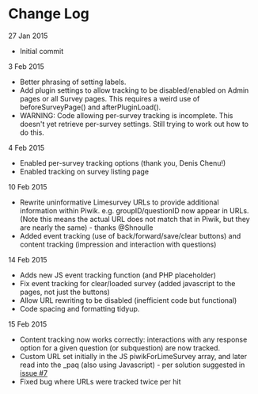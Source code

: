 # Change Log
27 Jan 2015
 - Initial commit

3 Feb 2015
 - Better phrasing of setting labels.
 - Add plugin settings to allow tracking to be disabled/enabled on Admin pages or all Survey pages. This requires a weird use of beforeSurveyPage() and afterPluginLoad().
 - WARNING: Code allowing per-survey tracking is incomplete. This doesn't yet retrieve per-survey settings. Still trying to work out how to do this.
 
4 Feb 2015
 - Enabled per-survey tracking options (thank you, Denis Chenu!)
 - Enabled tracking on survey listing page 

10 Feb 2015
 - Rewrite uninformative Limesurvey URLs to provide additional information within Piwik. e.g. groupID/questionID now appear in URLs. (Note this means the actual URL does not match that in Piwik, but they are nearly the same) - thanks @Shnoulle
 - Added event tracking (use of back/forward/save/clear buttons) and content tracking (impression and interaction with questions)
 
14 Feb 2015
 - Adds new JS event tracking function (and PHP placeholder)
 - Fix event tracking for clear/loaded survey (added javascript to the pages, not just the buttons)
 - Allow URL rewriting to be disabled (inefficient code but functional) 
 - Code spacing and formatting tidyup. 
 
15 Feb 2015
 - Content tracking now works correctly: interactions with any response option for a given question (or subquestion) are now tracked.
 - Custom URL set initially in the JS piwikForLimeSurvey array, and later read into the _paq (also using Javascript) - per solution suggested in [issue #7](https://github.com/SteveCohen/Piwik-for-Limesurvey/issues/7)
 - Fixed bug where URLs were tracked twice per hit
 
 